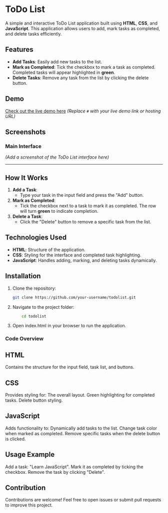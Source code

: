 # ToDo List

A simple and interactive ToDo List application built using **HTML**, **CSS**, and **JavaScript**. This application allows users to add, mark tasks as completed, and delete tasks efficiently.

## Features

- **Add Tasks**: Easily add new tasks to the list.
- **Mark as Completed**: Tick the checkbox to mark a task as completed. Completed tasks will appear highlighted in **green**.
- **Delete Tasks**: Remove any task from the list by clicking the delete button.

## Demo

[Check out the live demo here](#) *(Replace `#` with your live demo link or hosting URL)*

## Screenshots

### Main Interface
*(Add a screenshot of the ToDo List interface here)*

---

## How It Works

1. **Add a Task**:
   - Type your task in the input field and press the "Add" button.
2. **Mark as Completed**:
   - Tick the checkbox next to a task to mark it as completed. The row will turn **green** to indicate completion.
3. **Delete a Task**:
   - Click the "Delete" button to remove a specific task from the list.

## Technologies Used

- **HTML**: Structure of the application.
- **CSS**: Styling for the interface and completed task highlighting.
- **JavaScript**: Handles adding, marking, and deleting tasks dynamically.

## Installation

1. Clone the repository:
   ```bash
   git clone https://github.com/your-username/todolist.git
2. Navigate to the project folder:
      ```bash
          cd todolist
3. Open index.html in your browser to run the application.

### Code Overview

 ## HTML
 
Contains the structure for the input field, task list, and buttons.

## CSS

Provides styling for:
The overall layout.
Green highlighting for completed tasks.
Delete button styling.

## JavaScript

Adds functionality to:
Dynamically add tasks to the list.
Change task color when marked as completed.
Remove specific tasks when the delete button is clicked.

## Usage Example

Add a task: "Learn JavaScript".
Mark it as completed by ticking the checkbox.
Remove the task by clicking "Delete".

## Contribution

Contributions are welcome! Feel free to open issues or submit pull requests to improve this project.
